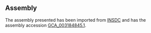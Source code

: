 
Assembly
--------

The assembly presented has been imported from 
[INSDC](http://www.insdc.org) and has the assembly accession
[GCA\_003184845.1](http://www.ebi.ac.uk/ena/data/view/GCA_003184845.1).

